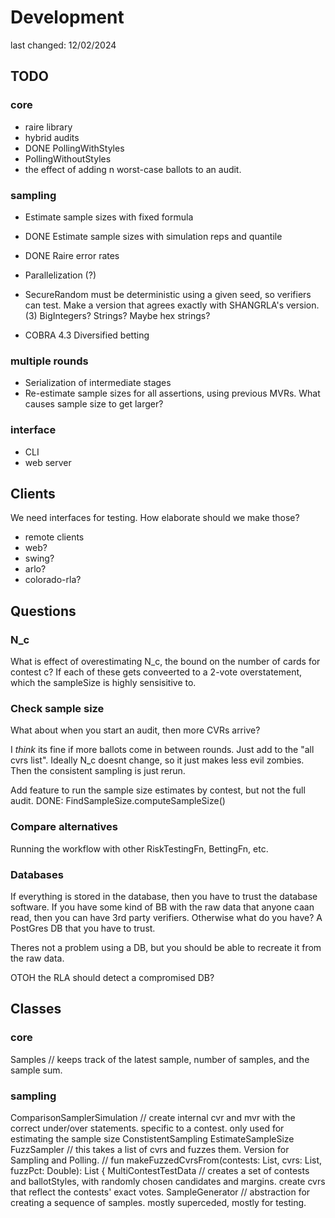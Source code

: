 # Development
last changed: 12/02/2024

## TODO

### core
* raire library
* hybrid audits
* DONE PollingWithStyles
* PollingWithoutStyles
* the effect of adding n worst-case ballots to an audit.

### sampling
* Estimate sample sizes with fixed formula
* DONE Estimate sample sizes with simulation reps and quantile
* DONE Raire error rates
* Parallelization (?)
* SecureRandom must be deterministic using a given seed, so verifiers can test. 
  Make a version that agrees exactly with SHANGRLA's version. (3)
  BigIntegers? Strings? Maybe hex strings?

* COBRA 4.3 Diversified betting

### multiple rounds
* Serialization of intermediate stages
* Re-estimate sample sizes for all assertions, using previous MVRs. What causes sample size to get larger?

### interface
* CLI
* web server


## Clients
We need interfaces for testing. How elaborate should we make those?

* remote clients
* web?
* swing?
* arlo?
* colorado-rla?

## Questions

### N_c
What is effect of overestimating N_c, the bound on the number of cards for contest c?
If each of these gets conveerted to a 2-vote overstatement, which the sampleSize is highly sensisitive to.


### Check sample size

What about when you start an audit, then more CVRs arrive?

I _think_ its fine if more ballots come in between rounds. Just add to the "all cvrs list". Ideally N_c doesnt change,
so it just makes less evil zombies. Then the consistent sampling is just rerun.

Add feature to run the sample size estimates by contest, but not the full audit.
DONE: FindSampleSize.computeSampleSize()


### Compare alternatives

Running the workflow with other RiskTestingFn, BettingFn, etc.


### Databases

If everything is stored in the database, then you have to trust the database software. If you have some kind of BB
with the raw data that anyone caan read, then you can have 3rd party verifiers. Otherwise what do you have?
A PostGres DB that you have to trust.

Theres not a problem using a DB, but you should be able to recreate it from the raw data.

OTOH the RLA should detect a compromised DB?

## Classes

### core
Samples       // keeps track of the latest sample, number of samples, and the sample sum.

### sampling
ComparisonSamplerSimulation // create internal cvr and mvr with the correct under/over statements. specific to a contest. only used for estimating the sample size
ConstistentSampling
EstimateSampleSize
FuzzSampler           // this takes a list of cvrs and fuzzes them. Version for Sampling and Polling. 
                      // fun makeFuzzedCvrsFrom(contests: List<Contest>, cvrs: List<Cvr>, fuzzPct: Double): List<Cvr> {
MultiContestTestData  // creates a set of contests and ballotStyles, with randomly chosen candidates and margins. create cvrs that reflect the contests' exact votes.
SampleGenerator           // abstraction for creating a sequence of samples. mostly superceded, mostly for testing.